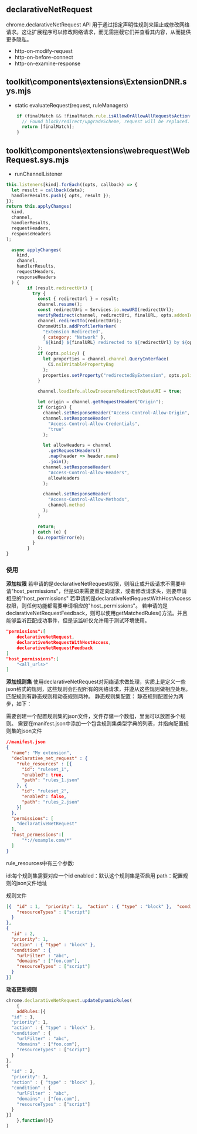 
## declarativeNetRequest
chrome.declarativeNetRequest API 用于通过指定声明性规则来阻止或修改网络请求。这让扩展程序可以修改网络请求，而无需拦截它们并查看其内容，从而提供更多隐私。

- http-on-modify-request
- http-on-before-connect
- http-on-examine-response

## toolkit\components\extensions\ExtensionDNR.sys.mjs
- static evaluateRequest(request, ruleManagers)
```js
    if (finalMatch && !finalMatch.rule.isAllowOrAllowAllRequestsAction()) {
      // Found block/redirect/upgradeScheme, request will be replaced.
      return [finalMatch];
    }
```
## toolkit\components\extensions\webrequest\WebRequest.sys.mjs
- runChannelListener
```js
this.listeners[kind].forEach((opts, callback) => {
  let result = callback(data);
  handlerResults.push({ opts, result });
});
return this.applyChanges(
  kind,
  channel,
  handlerResults,
  requestHeaders,
  responseHeaders
);

  async applyChanges(
    kind,
    channel,
    handlerResults,
    requestHeaders,
    responseHeaders
  ) {
        if (result.redirectUrl) {
          try {
            const { redirectUrl } = result;
            channel.resume();
            const redirectUri = Services.io.newURI(redirectUrl);
            verifyRedirect(channel, redirectUri, finalURL, opts.addonId);
            channel.redirectTo(redirectUri);
            ChromeUtils.addProfilerMarker(
              "Extension Redirected",
              { category: "Network" },
              `${kind} ${finalURL} redirected to ${redirectUrl} by ${opts.addonId} (chanId: ${chanId})`
            );
            if (opts.policy) {
              let properties = channel.channel.QueryInterface(
                Ci.nsIWritablePropertyBag
              );
              properties.setProperty("redirectedByExtension", opts.policy.id);
            }

            channel.loadInfo.allowInsecureRedirectToDataURI = true;

            let origin = channel.getRequestHeader("Origin");
            if (origin) {
              channel.setResponseHeader("Access-Control-Allow-Origin", origin);
              channel.setResponseHeader(
                "Access-Control-Allow-Credentials",
                "true"
              );

              let allowHeaders = channel
                .getRequestHeaders()
                .map(header => header.name)
                .join();
              channel.setResponseHeader(
                "Access-Control-Allow-Headers",
                allowHeaders
              );

              channel.setResponseHeader(
                "Access-Control-Allow-Methods",
                channel.method
              );
            }

            return;
          } catch (e) {
            Cu.reportError(e);
          }
        }
}
```
### 使用

**添加权限**
若申请的是declarativeNetRequest权限，则阻止或升级请求不需要申请"host_permissions"，但是如果需要重定向请求，或者修改请求头，则要申请相应的"host_permissions"
若申请的是declarativeNetRequestWithHostAccess权限，则任何功能都需要申请相应的"host_permissions"。
若申请的是declarativeNetRequestFeedback，则可以使用getMatchedRules()方法。并且能够监听匹配成功事件，但是该监听仅允许用于测试环境使用。

```json
"permissions":[
    declarativeNetRequest,
    declarativeNetRequestWithHostAccess,
    declarativeNetRequestFeedback
]
"host_permissions":[
    "<all_urls>"
]
```

**添加规则集**
使用declarativeNetRequest对网络请求做处理，实质上是定义一些json格式的规则，这些规则会匹配所有的网络请求，并遵从这些规则做相应处理。匹配规则有静态规则和动态规则两种。
静态规则集配置：
静态规则配置分为两步，如下：

需要创建一个配置规则集的json文件，文件存储一个数组，里面可以放置多个规则。
需要在manifest.json中添加一个包含规则集类型字典的列表，并指向配置规则集的json文件
```json
//manifest.json
{
  "name": "My extension",
  "declarative_net_request" : {
    "rule_resources" : [{
      "id": "ruleset_1",
      "enabled": true,
      "path": "rules_1.json"
    }, {
      "id": "ruleset_2",
      "enabled": false,
      "path": "rules_2.json"
    }]
  },
  "permissions": [
    "declarativeNetRequest"
  ],
  "host_permessions":[
      "*://example.com/*"
  ]
}
```
rule_resources中有三个参数:

id:每个规则集需要对应一个id
enabled：默认这个规则集是否启用
path：配置规则的json文件地址

规则文件
```json
[{  "id" : 1,  "priority": 1,  "action" : { "type" : "block" },  "condition" : {    "urlFilter" : "abc",    "domains" : ["foo.com"],
    "resourceTypes" : ["script"]
  }
},
{
  "id" : 2,
  "priority": 1,
  "action" : { "type" : "block" },
  "condition" : {
    "urlFilter" : "abc",
    "domains" : ["foo.com"],
    "resourceTypes" : ["script"]
  }
}]
```

**动态更新规则**
```js
chrome.declarativeNetRequest.updateDynamicRules(
    {
    addRules:[{
  "id" : 1,
  "priority": 1,
  "action" : { "type" : "block" },
  "condition" : {
    "urlFilter" : "abc",
    "domains" : ["foo.com"],
    "resourceTypes" : ["script"]
  }
},
{
  "id" : 2,
  "priority": 1,
  "action" : { "type" : "block" },
  "condition" : {
    "urlFilter" : "abc",
    "domains" : ["foo.com"],
    "resourceTypes" : ["script"]
  }
}]
    },function(){}
)
```
